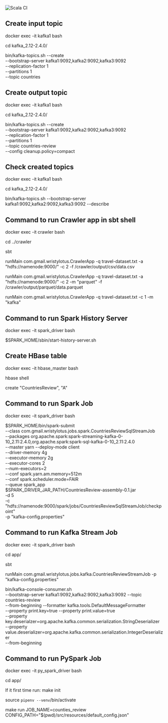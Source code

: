 ![Scala CI](https://github.com/alextalanov/Crawler/workflows/Scala%20CI/badge.svg?branch=master&event=push)

## Create input topic

docker exec -it kafka1 bash

cd kafka_2.12-2.4.0/

bin/kafka-topics.sh --create \
    --bootstrap-server kafka1:9092,kafka2:9092,kafka3:9092 \
    --replication-factor 1 \
    --partitions 1 \
    --topic countries

## Create output topic

docker exec -it kafka1 bash

cd kafka_2.12-2.4.0/

bin/kafka-topics.sh --create \
    --bootstrap-server kafka1:9092,kafka2:9092,kafka3:9092 \
    --replication-factor 1 \
    --partitions 1 \
    --topic countries-review \
    --config cleanup.policy=compact

## Check created topics

docker exec -it kafka1 bash

cd kafka_2.12-2.4.0/

bin/kafka-topics.sh --bootstrap-server kafka1:9092,kafka2:9092,kafka3:9092 --describe

## Command to run Crawler app in sbt shell

docker exec -it crawler bash

cd ../crawler

sbt

runMain com.gmail.wristylotus.CrawlerApp -q travel-dataset.txt -a "hdfs://namenode:9000/" -c 2 -f /crawler/output/csv/data.csv

runMain com.gmail.wristylotus.CrawlerApp -q travel-dataset.txt -a "hdfs://namenode:9000/" -c 2 -m "parquet" -f /crawler/output/parquet/data.parquet

runMain com.gmail.wristylotus.CrawlerApp -q travel-dataset.txt -c 1 -m "kafka"

## Command to run Spark History Server

docker exec -it spark_driver bash

$SPARK_HOME/sbin/start-history-server.sh

## Create HBase table

docker exec -it hbase_master bash

hbase shell

create "CountriesReview", "A"

## Command to run Spark Job

docker exec -it spark_driver bash

$SPARK_HOME/bin/spark-submit \
    --class com.gmail.wristylotus.jobs.spark.CountriesReviewSqlStreamJob \
    --packages org.apache.spark:spark-streaming-kafka-0-10_2.11:2.4.0,org.apache.spark:spark-sql-kafka-0-10_2.11:2.4.0 \
    --master yarn --deploy-mode client \
    --driver-memory 4g \
    --executor-memory 2g \
    --executor-cores 2 \
    --num-executors=2 \
    --conf spark.yarn.am.memory=512m \
    --conf spark.scheduler.mode=FAIR \
    --queue spark_app \
    $SPARK_DRIVER_JAR_PATH/CountriesReview-assembly-0.1.jar \
    -d 5 \
    -c "hdfs://namenode:9000/spark/jobs/CountriesReviewSqlStreamJob/checkpoint" \
    -p "kafka-config.properties"

## Command to run Kafka Stream Job

docker exec -it spark_driver bash

cd app/

sbt

runMain com.gmail.wristylotus.jobs.kafka.CountriesReviewStreamJob -p "kafka-config.properties"

bin/kafka-console-consumer.sh \
      --bootstrap-server kafka1:9092,kafka2:9092,kafka3:9092 --topic countries-review \
      --from-beginning --formatter kafka.tools.DefaultMessageFormatter \
      --property print.key=true --property print.value=true \
      --property key.deserialzer=org.apache.kafka.common.serialization.StringDeserializer \
      --property value.deserializer=org.apache.kafka.common.serialization.IntegerDeserializer \
      --from-beginning

## Command to run PySpark Job

docker exec -it py_spark_driver bash

cd app/

If it first time run:
  make init

source `pipenv --venv`/bin/activate

make run JOB_NAME=counties_review CONFIG_PATH="$(pwd)/src/resources/default_config.json"

